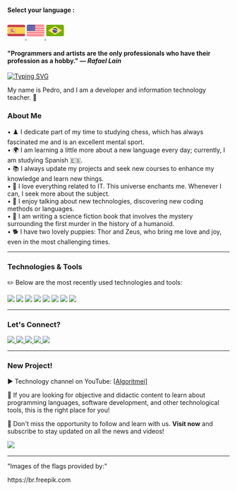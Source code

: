 #### Select your language :

<a href="README.es.md">
    <img src="espanha.png" alt="Bandeira da Espanha" style="width: 40px;">
</a>
<a href="README.en.md">
    <img src="estadosunidos.png" alt="Bandeira dos Estados Unidos" style="width: 40px;">
</a>
<a href="README.md">
    <img src="brasil.png" alt="Bandeira do Brasil" style="width: 40px;">
</a>

<div>
     <h4>"Programmers and artists are the only professionals who have their profession as a hobby." — <i>Rafael Lain</i></h4>
</div>

[![Typing SVG](https://readme-typing-svg.demolab.com?font=Fira+Code&size=35&pause=1000&color=D3D3D3&width=435&lines=Hello!+Welcome!!!+)](https://git.io/typing-svg)

<div>
    <p>My name is Pedro, and I am a developer and information technology teacher. 🖖</p> 
</div>

<h3>About Me</h3>

<div>
    • ♟️ I dedicate part of my time to studying chess, which has always fascinated me and is an excellent mental sport. <br>
    • 🌍 I am learning a little more about a new language every day; currently, I am studying Spanish 🇪🇸. <br>
    • 📚 I always update my projects and seek new courses to enhance my knowledge and learn new things.<br>
    • 💖 I love everything related to IT. This universe enchants me. Whenever I can, I seek more about the subject.<br>
    • 💬 I enjoy talking about new technologies, discovering new coding methods or languages.<br>
    • 📖 I am writing a science fiction book that involves the mystery surrounding the first murder in the history of a humanoid.<br>
    • 🐕 I have two lovely puppies: Thor and Zeus, who bring me love and joy, even in the most challenging times.<br>
</div>

---

<div>
    <h3>Technologies & Tools</h3>
    <p>✏️ Below are the most recently used technologies and tools:</p>
</div>

<div>
    <img src="https://img.shields.io/badge/Python-FFD43B?style=for-the-badge&logo=python&logoColor=blue"> 
    <img src="https://img.shields.io/badge/JavaScript-323330?style=for-the-badge&logo=javascript&logoColor=F7DF1E"> 
    <img src="https://img.shields.io/badge/PHP-777BB4?style=for-the-badge&logo=php&logoColor=white"> 
    <img src="https://img.shields.io/badge/CSS3-1572B6?style=for-the-badge&logo=css3&logoColor=white">
    <img src="https://img.shields.io/badge/HTML5-E34F26?style=for-the-badge&logo=html5&logoColor=white"> 
    <img src="https://img.shields.io/badge/Laravel-FF2D20?style=for-the-badge&logo=laravel&logoColor=white">
    <img src="https://img.shields.io/badge/MySQL-005C84?style=for-the-badge&logo=mysql&logoColor=white">
    <img src="https://img.shields.io/badge/Canva-%2300C4CC.svg?&style=for-the-badge&logo=Canva&logoColor=white">
</div>

---

<div>
    <h3>Let's Connect?</h3>
    <a href="https://www.linkedin.com/in/pedro-ricardo-de-campos/" target="_blank">
        <img src="https://img.shields.io/badge/LinkedIn-0077B5?style=for-the-badge&logo=linkedin&logoColor=white">
    </a>
    <a href="https://instagram.com/pedrordcampos75" target="_blank">
        <img loading="lazy" src="https://img.shields.io/badge/-Instagram-%23E4405F?style=for-the-badge&logo=instagram&logoColor=white" target="_blank">
    </a>
    <a href="mailto:pedro.rdcampos@hotmail.com">
        <img src="https://img.shields.io/badge/Email-D14836?style=for-the-badge&logo=gmail&logoColor=white">
    </a>
    <a href="https://wa.me/5515997523275" target="_blank">
        <img src="https://img.shields.io/badge/WhatsApp-25D366?style=for-the-badge&logo=whatsapp&logoColor=white">
    </a>
    <a href="https://www.duolingo.com/profile/PedroRdCampos75" target="_blank">
        <img src="https://img.shields.io/badge/Duolingo-58CC02?style=for-the-badge&logo=duolingo&logoColor=white">
    </a>
</div>

---

<div>
    <h3>New Project!</h3>        
    <p>▶️ Technology channel on YouTube: <a href="https://www.youtube.com/@algoritmei" target="_blank">[Algoritmei]</a></p>
    <p>🎥 If you are looking for objective and didactic content to learn about programming languages, software development, and other technological tools, this is the right place for you!</p>
    <p>🔔 Don't miss the opportunity to follow and learn with us. <strong>Visit now</strong> and subscribe to stay updated on all the news and videos!</p>
</div>

<div>
    <a href="https://www.youtube.com/@algoritmei" target="_blank">
        <img src="https://img.shields.io/badge/YouTube-FF0000?style=for-the-badge&logo=youtube&logoColor=white">
    </a>
</div>

---

<div>
    <p>"Images of the flags provided by:"</p>
    <p>https://br.freepik.com</p>
</div>
